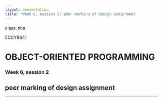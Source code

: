```yaml
---
layout: presentation
title: "Week 6, session 2: peer marking of design assignment
---
```


class: title

5CCYB041
# OBJECT-ORIENTED PROGRAMMING
### Week 6, session 2
## peer marking of design assignment

---


